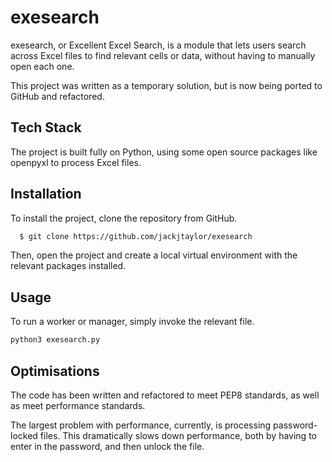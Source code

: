 
# exesearch

exesearch, or Excellent Excel Search, is a module that lets users search across Excel files to 
find relevant cells or data, without having to manually open each one. 

This project was written as a temporary solution, but is now being ported to GitHub and refactored.

## Tech Stack

The project is built fully on Python, using some open source packages like openpyxl to process 
Excel files.


## Installation

To install the project, clone the repository from GitHub.

```bash
  $ git clone https://github.com/jackjtaylor/exesearch
```

Then, open the project and create a local virtual environment with the relevant packages installed.

## Usage

To run a worker or manager, simply invoke the relevant file.

```python
python3 exesearch.py
```


## Optimisations

The code has been written and refactored to meet PEP8 standards, as well as meet performance standards.

The largest problem with performance, currently, is processing password-locked files. This 
dramatically slows down performance, both by having to enter in the password, and then unlock 
the file.